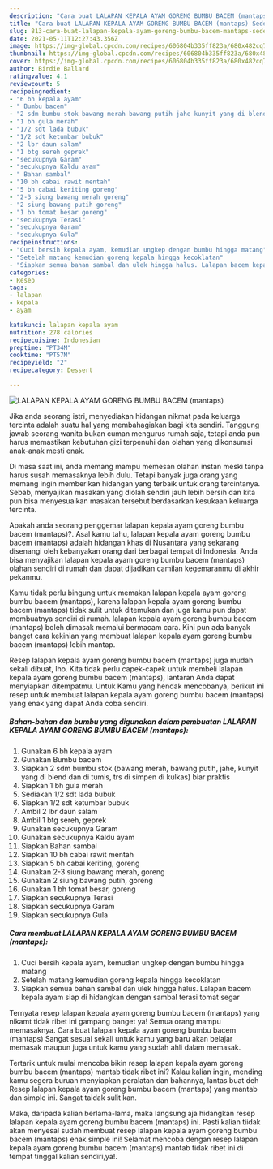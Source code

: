 ```yaml
---
description: "Cara buat LALAPAN KEPALA AYAM GORENG BUMBU BACEM (mantaps) Sederhana Untuk Jualan"
title: "Cara buat LALAPAN KEPALA AYAM GORENG BUMBU BACEM (mantaps) Sederhana Untuk Jualan"
slug: 813-cara-buat-lalapan-kepala-ayam-goreng-bumbu-bacem-mantaps-sederhana-untuk-jualan
date: 2021-05-11T12:27:43.356Z
image: https://img-global.cpcdn.com/recipes/606804b335ff823a/680x482cq70/lalapan-kepala-ayam-goreng-bumbu-bacem-mantaps-foto-resep-utama.jpg
thumbnail: https://img-global.cpcdn.com/recipes/606804b335ff823a/680x482cq70/lalapan-kepala-ayam-goreng-bumbu-bacem-mantaps-foto-resep-utama.jpg
cover: https://img-global.cpcdn.com/recipes/606804b335ff823a/680x482cq70/lalapan-kepala-ayam-goreng-bumbu-bacem-mantaps-foto-resep-utama.jpg
author: Birdie Ballard
ratingvalue: 4.1
reviewcount: 5
recipeingredient:
- "6 bh kepala ayam"
- " Bumbu bacem"
- "2 sdm bumbu stok bawang merah bawang putih jahe kunyit yang di blend dan di tumis trs di simpen di kulkas biar praktis"
- "1 bh gula merah"
- "1/2 sdt lada bubuk"
- "1/2 sdt ketumbar bubuk"
- "2 lbr daun salam"
- "1 btg sereh geprek"
- "secukupnya Garam"
- "secukupnya Kaldu ayam"
- " Bahan sambal"
- "10 bh cabai rawit mentah"
- "5 bh cabai keriting goreng"
- "2-3 siung bawang merah goreng"
- "2 siung bawang putih goreng"
- "1 bh tomat besar goreng"
- "secukupnya Terasi"
- "secukupnya Garam"
- "secukupnya Gula"
recipeinstructions:
- "Cuci bersih kepala ayam, kemudian ungkep dengan bumbu hingga matang"
- "Setelah matang kemudian goreng kepala hingga kecoklatan"
- "Siapkan semua bahan sambal dan ulek hingga halus. Lalapan bacem kepala ayam siap di hidangkan dengan sambal terasi tomat segar"
categories:
- Resep
tags:
- lalapan
- kepala
- ayam

katakunci: lalapan kepala ayam 
nutrition: 278 calories
recipecuisine: Indonesian
preptime: "PT34M"
cooktime: "PT57M"
recipeyield: "2"
recipecategory: Dessert

---
```



![LALAPAN KEPALA AYAM GORENG BUMBU BACEM (mantaps)](https://img-global.cpcdn.com/recipes/606804b335ff823a/680x482cq70/lalapan-kepala-ayam-goreng-bumbu-bacem-mantaps-foto-resep-utama.jpg)

Jika anda seorang istri, menyediakan hidangan nikmat pada keluarga tercinta adalah suatu hal yang membahagiakan bagi kita sendiri. Tanggung jawab seorang  wanita bukan cuman mengurus rumah saja, tetapi anda pun harus memastikan kebutuhan gizi terpenuhi dan olahan yang dikonsumsi anak-anak mesti enak.

Di masa  saat ini, anda memang mampu memesan olahan instan meski tanpa harus susah memasaknya lebih dulu. Tetapi banyak juga orang yang memang ingin memberikan hidangan yang terbaik untuk orang tercintanya. Sebab, menyajikan masakan yang diolah sendiri jauh lebih bersih dan kita pun bisa menyesuaikan masakan tersebut berdasarkan kesukaan keluarga tercinta. 



Apakah anda seorang penggemar lalapan kepala ayam goreng bumbu bacem (mantaps)?. Asal kamu tahu, lalapan kepala ayam goreng bumbu bacem (mantaps) adalah hidangan khas di Nusantara yang sekarang disenangi oleh kebanyakan orang dari berbagai tempat di Indonesia. Anda bisa menyajikan lalapan kepala ayam goreng bumbu bacem (mantaps) olahan sendiri di rumah dan dapat dijadikan camilan kegemaranmu di akhir pekanmu.

Kamu tidak perlu bingung untuk memakan lalapan kepala ayam goreng bumbu bacem (mantaps), karena lalapan kepala ayam goreng bumbu bacem (mantaps) tidak sulit untuk ditemukan dan juga kamu pun dapat membuatnya sendiri di rumah. lalapan kepala ayam goreng bumbu bacem (mantaps) boleh dimasak memalui bermacam cara. Kini pun ada banyak banget cara kekinian yang membuat lalapan kepala ayam goreng bumbu bacem (mantaps) lebih mantap.

Resep lalapan kepala ayam goreng bumbu bacem (mantaps) juga mudah sekali dibuat, lho. Kita tidak perlu capek-capek untuk membeli lalapan kepala ayam goreng bumbu bacem (mantaps), lantaran Anda dapat menyiapkan ditempatmu. Untuk Kamu yang hendak mencobanya, berikut ini resep untuk membuat lalapan kepala ayam goreng bumbu bacem (mantaps) yang enak yang dapat Anda coba sendiri.

<!--inarticleads1-->

##### Bahan-bahan dan bumbu yang digunakan dalam pembuatan LALAPAN KEPALA AYAM GORENG BUMBU BACEM (mantaps):

1. Gunakan 6 bh kepala ayam
1. Gunakan  Bumbu bacem
1. Siapkan 2 sdm bumbu stok (bawang merah, bawang putih, jahe, kunyit yang di blend dan di tumis, trs di simpen di kulkas) biar praktis
1. Siapkan 1 bh gula merah
1. Sediakan 1/2 sdt lada bubuk
1. Siapkan 1/2 sdt ketumbar bubuk
1. Ambil 2 lbr daun salam
1. Ambil 1 btg sereh, geprek
1. Gunakan secukupnya Garam
1. Gunakan secukupnya Kaldu ayam
1. Siapkan  Bahan sambal
1. Siapkan 10 bh cabai rawit mentah
1. Siapkan 5 bh cabai keriting, goreng
1. Gunakan 2-3 siung bawang merah, goreng
1. Gunakan 2 siung bawang putih, goreng
1. Gunakan 1 bh tomat besar, goreng
1. Siapkan secukupnya Terasi
1. Siapkan secukupnya Garam
1. Siapkan secukupnya Gula




<!--inarticleads2-->

##### Cara membuat LALAPAN KEPALA AYAM GORENG BUMBU BACEM (mantaps):

1. Cuci bersih kepala ayam, kemudian ungkep dengan bumbu hingga matang
1. Setelah matang kemudian goreng kepala hingga kecoklatan
1. Siapkan semua bahan sambal dan ulek hingga halus. Lalapan bacem kepala ayam siap di hidangkan dengan sambal terasi tomat segar




Ternyata resep lalapan kepala ayam goreng bumbu bacem (mantaps) yang nikamt tidak ribet ini gampang banget ya! Semua orang mampu memasaknya. Cara buat lalapan kepala ayam goreng bumbu bacem (mantaps) Sangat sesuai sekali untuk kamu yang baru akan belajar memasak maupun juga untuk kamu yang sudah ahli dalam memasak.

Tertarik untuk mulai mencoba bikin resep lalapan kepala ayam goreng bumbu bacem (mantaps) mantab tidak ribet ini? Kalau kalian ingin, mending kamu segera buruan menyiapkan peralatan dan bahannya, lantas buat deh Resep lalapan kepala ayam goreng bumbu bacem (mantaps) yang mantab dan simple ini. Sangat taidak sulit kan. 

Maka, daripada kalian berlama-lama, maka langsung aja hidangkan resep lalapan kepala ayam goreng bumbu bacem (mantaps) ini. Pasti kalian tiidak akan menyesal sudah membuat resep lalapan kepala ayam goreng bumbu bacem (mantaps) enak simple ini! Selamat mencoba dengan resep lalapan kepala ayam goreng bumbu bacem (mantaps) mantab tidak ribet ini di tempat tinggal kalian sendiri,ya!.

